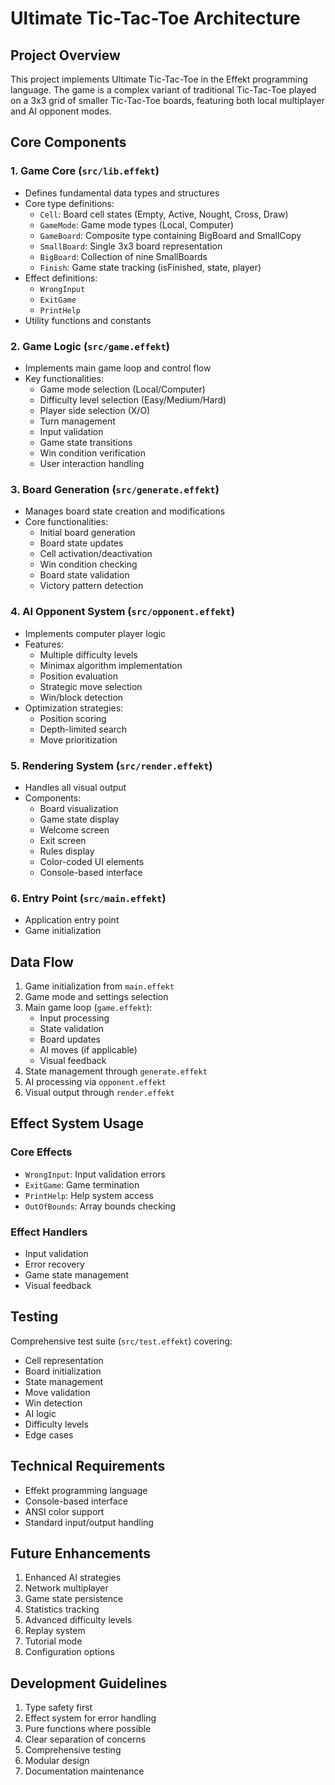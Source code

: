 # Ultimate Tic-Tac-Toe Architecture

## Project Overview

This project implements Ultimate Tic-Tac-Toe in the Effekt programming language. The game is a complex variant of traditional Tic-Tac-Toe played on a 3x3 grid of smaller Tic-Tac-Toe boards, featuring both local multiplayer and AI opponent modes.

## Core Components

### 1. Game Core (`src/lib.effekt`)
- Defines fundamental data types and structures
- Core type definitions:
  - `Cell`: Board cell states (Empty, Active, Nought, Cross, Draw)
  - `GameMode`: Game mode types (Local, Computer)
  - `GameBoard`: Composite type containing BigBoard and SmallCopy
  - `SmallBoard`: Single 3x3 board representation
  - `BigBoard`: Collection of nine SmallBoards
  - `Finish`: Game state tracking (isFinished, state, player)
- Effect definitions:
  - `WrongInput`
  - `ExitGame`
  - `PrintHelp`
- Utility functions and constants

### 2. Game Logic (`src/game.effekt`)
- Implements main game loop and control flow
- Key functionalities:
  - Game mode selection (Local/Computer)
  - Difficulty level selection (Easy/Medium/Hard)
  - Player side selection (X/O)
  - Turn management
  - Input validation
  - Game state transitions
  - Win condition verification
  - User interaction handling

### 3. Board Generation (`src/generate.effekt`)
- Manages board state creation and modifications
- Core functionalities:
  - Initial board generation
  - Board state updates
  - Cell activation/deactivation
  - Win condition checking
  - Board state validation
  - Victory pattern detection

### 4. AI Opponent System (`src/opponent.effekt`)
- Implements computer player logic
- Features:
  - Multiple difficulty levels
  - Minimax algorithm implementation
  - Position evaluation
  - Strategic move selection
  - Win/block detection
- Optimization strategies:
  - Position scoring
  - Depth-limited search
  - Move prioritization

### 5. Rendering System (`src/render.effekt`)
- Handles all visual output
- Components:
  - Board visualization
  - Game state display
  - Welcome screen
  - Exit screen
  - Rules display
  - Color-coded UI elements
  - Console-based interface

### 6. Entry Point (`src/main.effekt`)
- Application entry point
- Game initialization

## Data Flow

1. Game initialization from `main.effekt`
2. Game mode and settings selection
3. Main game loop (`game.effekt`):
   - Input processing
   - State validation
   - Board updates
   - AI moves (if applicable)
   - Visual feedback
4. State management through `generate.effekt`
5. AI processing via `opponent.effekt`
6. Visual output through `render.effekt`

## Effect System Usage

### Core Effects
- `WrongInput`: Input validation errors
- `ExitGame`: Game termination
- `PrintHelp`: Help system access
- `OutOfBounds`: Array bounds checking

### Effect Handlers
- Input validation
- Error recovery
- Game state management
- Visual feedback

## Testing

Comprehensive test suite (`src/test.effekt`) covering:
- Cell representation
- Board initialization
- State management
- Move validation
- Win detection
- AI logic
- Difficulty levels
- Edge cases

## Technical Requirements

- Effekt programming language
- Console-based interface
- ANSI color support
- Standard input/output handling

## Future Enhancements

1. Enhanced AI strategies
2. Network multiplayer
3. Game state persistence
4. Statistics tracking
5. Advanced difficulty levels
6. Replay system
7. Tutorial mode
8. Configuration options

## Development Guidelines

1. Type safety first
2. Effect system for error handling
3. Pure functions where possible
4. Clear separation of concerns
5. Comprehensive testing
6. Modular design
7. Documentation maintenance